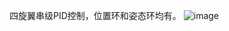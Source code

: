 四旋翼串级PID控制，位置环和姿态环均有。
![image](https://github.com/y787098378/Learning-code/assets/54844966/955439d6-7d98-4cda-8e52-8aecc62dc83a)


